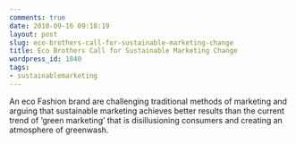 ```yaml
---
comments: true
date: 2010-09-16 09:18:19
layout: post
slug: eco-brothers-call-for-sustainable-marketing-change
title: Eco Brothers Call for Sustainable Marketing Change
wordpress_id: 1840
tags:
- sustainablemarketing
---
```


An eco Fashion brand are challenging traditional methods of marketing and arguing that sustainable marketing achieves better results than the current trend of ‘green marketing’ that is disillusioning consumers and creating an atmosphere of greenwash.
